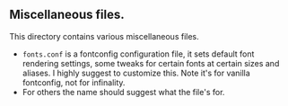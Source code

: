 ## Miscellaneous files. 
This directory contains various miscellaneous files.

  * `fonts.conf` is a fontconfig configuration file, it sets default font rendering settings,
     some tweaks for certain fonts at certain sizes and aliases. I highly suggest to customize this.
     Note it's for vanilla fontconfig, not for infinality.
  * For others the name should suggest what the file's for. 
